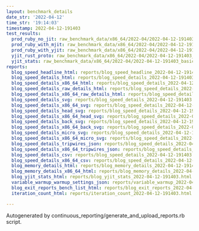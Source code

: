 ```yaml
---
layout: benchmark_details
date_str: '2022-04-12'
time_str: '19:14:03'
timestamp: 2022-04-12-191403
test_results:
  prod_ruby_no_jit: raw_benchmark_data/x86_64/2022-04/2022-04-12-191403_basic_benchmark_prod_ruby_no_jit.json
  prod_ruby_with_mjit: raw_benchmark_data/x86_64/2022-04/2022-04-12-191403_basic_benchmark_prod_ruby_with_mjit.json
  prod_ruby_with_yjit: raw_benchmark_data/x86_64/2022-04/2022-04-12-191403_basic_benchmark_prod_ruby_with_yjit.json
  yjit_rust_proto: raw_benchmark_data/x86_64/2022-04/2022-04-12-191403_basic_benchmark_yjit_rust_proto.json
  yjit_stats: raw_benchmark_data/x86_64/2022-04/2022-04-12-191403_basic_benchmark_yjit_stats.json
reports:
  blog_speed_headline_html: reports/blog_speed_headline_2022-04-12-191403.html
  blog_speed_details_html: reports/blog_speed_details_2022-04-12-191403.html
  blog_speed_details_x86_64_html: reports/blog_speed_details_2022-04-12-191403.x86_64.html
  blog_speed_details_raw_details_html: reports/blog_speed_details_2022-04-12-191403.raw_details.html
  blog_speed_details_x86_64_raw_details_html: reports/blog_speed_details_2022-04-12-191403.x86_64.raw_details.html
  blog_speed_details_svg: reports/blog_speed_details_2022-04-12-191403.svg
  blog_speed_details_x86_64_svg: reports/blog_speed_details_2022-04-12-191403.x86_64.svg
  blog_speed_details_head_svg: reports/blog_speed_details_2022-04-12-191403.head.svg
  blog_speed_details_x86_64_head_svg: reports/blog_speed_details_2022-04-12-191403.x86_64.head.svg
  blog_speed_details_back_svg: reports/blog_speed_details_2022-04-12-191403.back.svg
  blog_speed_details_x86_64_back_svg: reports/blog_speed_details_2022-04-12-191403.x86_64.back.svg
  blog_speed_details_micro_svg: reports/blog_speed_details_2022-04-12-191403.micro.svg
  blog_speed_details_x86_64_micro_svg: reports/blog_speed_details_2022-04-12-191403.x86_64.micro.svg
  blog_speed_details_tripwires_json: reports/blog_speed_details_2022-04-12-191403.tripwires.json
  blog_speed_details_x86_64_tripwires_json: reports/blog_speed_details_2022-04-12-191403.x86_64.tripwires.json
  blog_speed_details_csv: reports/blog_speed_details_2022-04-12-191403.csv
  blog_speed_details_x86_64_csv: reports/blog_speed_details_2022-04-12-191403.x86_64.csv
  blog_memory_details_html: reports/blog_memory_details_2022-04-12-191403.html
  blog_memory_details_x86_64_html: reports/blog_memory_details_2022-04-12-191403.x86_64.html
  blog_yjit_stats_html: reports/blog_yjit_stats_2022-04-12-191403.html
  variable_warmup_warmup_settings_json: reports/variable_warmup_2022-04-12-191403.warmup_settings.json
  blog_exit_reports_bench_list_html: reports/blog_exit_reports_2022-04-12-191403.bench_list.html
  iteration_count_html: reports/iteration_count_2022-04-12-191403.html

---
```

Autogenerated by continuous_reporting/generate_and_upload_reports.rb script.
